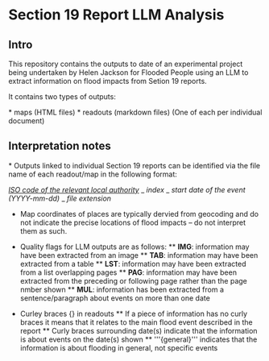 # Section 19 Report LLM Analysis

## Intro

This repository contains the outputs to date of an experimental project being undertaken by Helen Jackson for Flooded People using an LLM to extract information on flood impacts from Setion 19 reports.

It contains two types of outputs:

* maps (HTML files)
* readouts (markdown files)
(One of each per individual document)

## Interpretation notes
* Outputs linked to individual Section 19 reports can be identified via the file name of each readout/map in the following format:

[*ISO code of the relevant local authority*](https://www.iso.org/obp/ui#iso:code:3166:GB) _ *index* _ *start date of the event (YYYY-mm-dd)* _ *file extension*

* Map coordinates of places are typically dervied from geocoding and do not indicate the precise locations of flood impacts – do not interpret them as such.

* Quality flags for LLM outputs are as follows:
** **IMG**: information may have been extracted from an image
** **TAB**: information may have been extracted from a table
** **LST**: information may have been extracted from a list overlapping pages 
** **PAG**: information may have been extracted from the preceding or following page rather than the page nmber shown
** **MUL**: information has been extracted from a sentence/paragraph about events on more than one date

* Curley braces {} in readouts
** If a piece of information has no curly braces it means that it relates to the main flood event described in the report
** Curly braces surrounding date(s) indicate that the information is about events on the date(s) shown
** '''{general}''' indicates that the information is about flooding in general, not specific events
